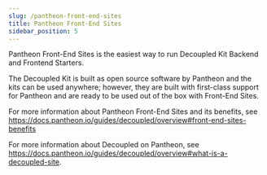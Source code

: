 ```yaml
---
slug: /pantheon-front-end-sites
title: Pantheon Front-End Sites
sidebar_position: 5
---
```


Pantheon Front-End Sites is the easiest way to run Decoupled Kit Backend and Frontend Starters.

The Decoupled Kit is built as open source software by Pantheon and the kits can be used anywhere; however, they are built with first-class support for Pantheon and are ready to be used out of the box with Front-End Sites.

For more information about Pantheon Front-End Sites and its benefits, see https://docs.pantheon.io/guides/decoupled/overview#front-end-sites-benefits

For more information about Decoupled on Pantheon, see https://docs.pantheon.io/guides/decoupled/overview#what-is-a-decoupled-site.
